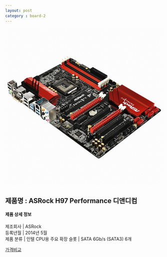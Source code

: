 ```yaml
---
layout: post
category : board-2
---
```


![alt text](https://github.com/kutchoiwjun92/kutchoiwjun92.github.com/blob/master/image/board-2.jpg?raw=true)

## 제품명 : **ASRock H97 Performance 디앤디컴**

#### 제품 상세 정보


  제조회사        |  ASRock   
  등록년월        |  2014년 5월      
  제품 분류       |  인텔 CPU용 
  주요 확장 슬롯  |  SATA 6Gb/s (SATA3) 6개   


[가격비교](http://prod.danawa.com/info/?pcode=2594725&cate=112751)
